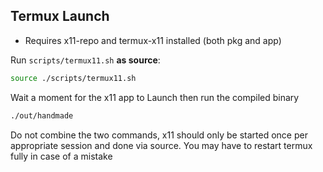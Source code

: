 ## Termux Launch

- Requires x11-repo and termux-x11 installed (both pkg and app)

Run `scripts/termux11.sh` **as source**:

```bash
source ./scripts/termux11.sh
```

Wait a moment for the x11 app to Launch then run the compiled binary

```bash
./out/handmade
```

Do not combine the two commands, x11 should only be started once per appropriate session and done via source.  You may have to restart termux fully in case of a mistake

